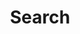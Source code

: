 ---
title: "Search"
layout: "search"
# url: "/archive"
# description: "Description for Search"
summary: "search"
placeholder: "Search anything you want..."
---
